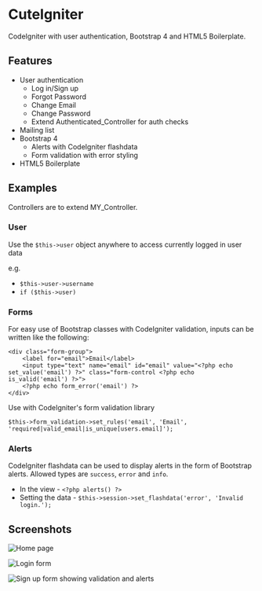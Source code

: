 # CuteIgniter

CodeIgniter with user authentication, Bootstrap 4 and HTML5 Boilerplate.

## Features

* User authentication
  * Log in/Sign up
  * Forgot Password
  * Change Email
  * Change Password
  * Extend Authenticated_Controller for auth checks
* Mailing list
* Bootstrap 4
  * Alerts with CodeIgniter flashdata
  * Form validation with error styling
* HTML5 Boilerplate

## Examples

Controllers are to extend MY_Controller.

### User
Use the `$this->user` object anywhere to access currently logged in user data

e.g. 
* `$this->user->username`
* `if ($this->user)`

### Forms

For easy use of Bootstrap classes with CodeIgniter validation, inputs can be written like the following:
```
<div class="form-group">
	<label for="email">Email</label>
	<input type="text" name="email" id="email" value="<?php echo set_value('email') ?>" class="form-control <?php echo is_valid('email') ?>">
	<?php echo form_error('email') ?>
</div>
```
Use with CodeIgniter's form validation library
```
$this->form_validation->set_rules('email', 'Email', 'required|valid_email|is_unique[users.email]');
```

### Alerts

CodeIgniter flashdata can be used to display alerts in the form of Bootstrap alerts.
Allowed types are `success`, `error` and `info`.
* In the view - `<?php alerts() ?>`
* Setting the data - `$this->session->set_flashdata('error', 'Invalid login.');`

## Screenshots

![Home page](https://raw.githubusercontent.com/tomual/cuteigniter/master/img/home.PNG)

![Login form](https://raw.githubusercontent.com/tomual/cuteigniter/master/img/login.PNG)

![Sign up form showing validation and alerts](https://raw.githubusercontent.com/tomual/cuteigniter/master/img/signup.PNG)
